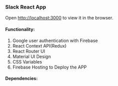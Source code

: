 ### Slack React App

Open [http://localhost:3000](http://localhost:3000) to view it in the browser.

#### Functionality:

1. Google user authentication with Firebase
2. React Context API(Redux)
3. React Router UI
4. Material UI Design
5. CSS Variables
6. Firebase Hosting to Deploy the APP

#### Dependencies:
